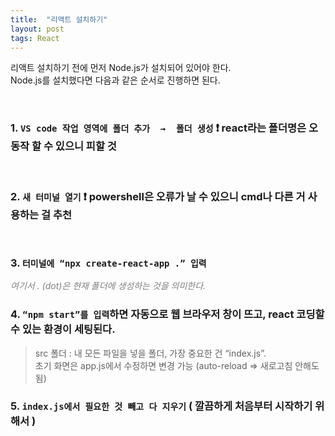 ```yaml
---
title:  "리액트 설치하기"
layout: post
tags: React
---
```



<p> 리액트 설치하기 전에 먼저 Node.js가 설치되어 있어야 한다. <br>
Node.js를 설치했다면 다음과 같은 순서로 진행하면 된다. </p>
<br>

### 1. `VS code 작업 영역에 폴더 추가  →  폴더 생성` ❗ react라는 폴더명은 오동작 할 수 있으니 피할 것
<br>

### 2. `새 터미널 열기` ❗ powershell은 오류가 날 수 있으니 cmd나 다른 거 사용하는 걸 추천
<br>

### 3. `터미널에 “npx create-react-app .” 입력`    
<span style="color:gray">_여기서 . (dot)은 현재 폴더에 생성하는 것을 의미한다._</span>

### 4. `“npm start”를 입력`하면 자동으로 웹 브라우저 창이 뜨고, react 코딩할 수 있는 환경이 세팅된다.

>src 폴더 : 내 모든 파일을 넣을 폴더, 가장 중요한 건 “index.js”.<br>
초기 화면은 app.js에서 수정하면 변경 가능 (auto-reload => 새로고침 안해도 됨)

### 5. `index.js에서 필요한 것 빼고 다 지우기` ( 깔끔하게 처음부터 시작하기 위해서 )
